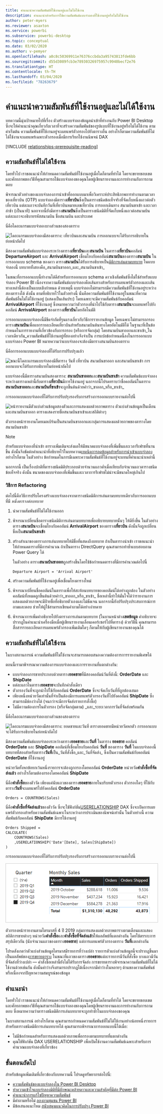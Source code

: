 ```yaml
---
title: คำแนะนำความสัมพันธ์ที่ใช้งานอยู่และไม่ได้ใช้งาน
description: คำแนะนำสำหรับการใช้ความสัมพันธ์แบบจำลองที่ใช้งานอยู่หรือไม่ได้ใช้งาน
author: peter-myers
ms.reviewer: asaxton
ms.service: powerbi
ms.subservice: powerbi-desktop
ms.topic: conceptual
ms.date: 03/02/2020
ms.author: v-pemyer
ms.openlocfilehash: a8c8c50369911e76376ccbda3a95743813fde6bb
ms.sourcegitcommit: d55d3089fcb3e78930326975957c9940becf2e76
ms.translationtype: HT
ms.contentlocale: th-TH
ms.lasthandoff: 03/04/2020
ms.locfileid: "78263679"
---
```

# <a name="active-vs-inactive-relationship-guidance"></a>คำแนะนำความสัมพันธ์ที่ใช้งานอยู่และไม่ได้ใช้งาน

บทความนี้มุ่งเป้าหมายไปที่เรื่อง ตัวสร้างแบบจำลองข้อมูลนำเข้าที่ทำงานกับ Power BI Desktop ซึ่งจะให้คำแนะนำคุณเกี่ยวกับเวลาที่จะสร้างความสัมพันธ์ของรูปแบบที่ใช้งานอยู่หรือไม่ได้ใช้งาน ตามค่าเริ่มต้น ความสัมพันธ์ที่ใช้งานอยู่จะเผยแพร่ตัวกรองไปยังตารางอื่น อย่างไรก็ตามความสัมพันธ์ที่ไม่ได้ใช้งานจะเผยแพร่เฉพาะตัวกรองเมื่อมีการเรียกใช้งานนิพจน์ DAX

[!INCLUDE [relationships-prerequisite-reading](includes/relationships-prerequisite-reading.md)]

## <a name="active-relationships"></a>ความสัมพันธ์ที่ไม่ได้ใช้งาน

โดยทั่วไป เราขอแนะนำให้กำหนดความสัมพันธ์ที่ใช้งานอยู่เมื่อใดก็ตามที่ทำได้ โดยจะขยายขอบเขตและศักยภาพของวิธีที่คุณสามารถใช้แบบจำลองของคุณโดยผู้เขียนรายงานและการทำงานกับการถามตอบ

พิจารณาตัวอย่างของแบบจำลองการนำเข้าที่ออกแบบมาเพื่อวิเคราะห์ประสิทธิภาพการทำงานตามเวลาของเที่ยวบิน (OTP) แบบจำลองมีตาราง**เที่ยวบิน**ซึ่งเป็นตารางชนิดข้อเท็จจริงที่จัดเก็บหนึ่งแถวต่อตัวเที่ยวบิน แต่ละแถวจะบันทึกวันที่เที่ยวบินหมายเลขเที่ยวบิน การออกเดินทาง สนามบินขาเข้า และเวลาล่าช้า (เป็นนาที) นอกจากนี้ยังมีตาราง**สนามบิน**ซึ่งเป็นตารางชนิดมิติที่จัดเก็บหนึ่งแถวต่อสนามบิน แต่ละแถวจะอธิบายรหัสสนามบิน ชื่อสนามบิน และประเทศ

นี่คือไดอะแกรมแบบจำลองบางส่วนของสองตาราง

![ไดอะแกรมแบบจำลองมีสองตาราง: เที่ยวบินและสนามบิน การออกแบบจะได้รับการอธิบายในย่อหน้าถัดไป](media/relationships-active-inactive/flight-model-1.png)

มีสองความสัมพันธ์แบบจำลองระหว่างตาราง**เที่ยวบิน**และ**สนามบิน** ในตาราง**เที่ยวบิน**คอลัมน์ **DepartureAirport** และ **ArrivalAirport** เชื่อมโยงกับคอลัมน์**สนามบิน**ของตาราง**สนามบิน** ในการออกแบบ schema ของดาว ตาราง**สนามบิน**ได้รับการอธิบายเป็น[มิติการเล่นตามบทบาท](star-schema.md#role-playing-dimensions)  ในแบบจำลองนี้ บทบาททั้งสองคือ_สนามบินขาออก_และ_สนามบินขาเข้า_

ในขณะที่การออกแบบนี้ทำงานได้ดีสำหรับการออกแบบ schema ดาวเชิงสัมพันธ์ซึ่งไม่ใช่สำหรับแบบจำลอง Power BI เนื่องจากความสัมพันธ์แบบจำลองคือเส้นทางสำหรับการเผยแพร่ตัวกรองและเส้นทางเหล่านี้ต้องเป็นแบบเชิงกำหนด ด้วยเหตุนี้ แบบจำลองไม่สามารถมีความสัมพันธ์ที่ใช้งานอยู่ระหว่างสองตารางได้ ดังนั้น ตามที่อธิบายไว้ในตัวอย่างนี้ นั่นคือความสัมพันธ์ที่ใช้งานอยู่ในขณะที่ความสัมพันธ์อื่นไม่ได้ใช้งานอยู่ (แสดงเป็นเส้นประ) โดยเฉพาะจะมีความสัมพันธ์กับคอลัมน์ **ArrivalAirport** ที่ใช้งานอยู่ ซึ่งหมายความว่าตัวกรองที่นำไปใช้กับตาราง**สนามบิน**จะเผยแพร่ไปยังคอลัมน์ **ArrivalAirport** ของตาราง**เที่ยวบิน**โดยอัตโนมัติ

การออกแบบแบบจำลองนี้มีขีดจำกัดที่รุนแรงเกี่ยวกับวิธีการรายงานข้อมูล โดยเฉพาะไม่สามารถกรองตาราง**สนามบิน**เพื่อแยกรายละเอียดเที่ยวบินสำหรับสนามบินต้นทางโดยอัตโนมัติได้ ในฐานะที่เป็นข้อกำหนดในการรายงานที่เกี่ยวข้องกับการกรอง (หรือการจัดกลุ่ม) โดยสนามบินขาออกและขาเข้า_ในเวลาเดียวกัน_ความสัมพันธ์ที่ใช้งานอยู่ทั้สองอย่างจึงจำเป็น การแปลข้อกำหนดนี้ลงในการออกแบบแบบจำลอง Power BI หมายความว่าแบบจำลองจะต้องมีตารางสนามบินสองตาราง

นี่คือการออกแบบแบบจำลองที่ได้รับการปรับปรุงแล้ว

![ขณะนี้ไดอะแกรมแบบจำลองมีสี่ตาราง วันที่ เที่ยวบิน สนามบินขาออก และสนามบินขาเข้า การออกแบบจะได้รับการอธิบายในย่อหน้าถัดไป](media/relationships-active-inactive/flight-model-2.png)

แบบจำลองนี้มีตารางสนามบินสองตาราง: **สนามบินขาออก**และ**สนามบินขาเข้า** ความสัมพันธ์แบบจำลองระหว่างตารางเหล่านี้กับตาราง**เที่ยวบิน**มีการใช้งานอยู่ นอกจากนี้โปรดทราบว่าชื่อคอลัมน์ในตาราง**สนามบินขาออก**และ**สนามบินที่ขาเข้า**จะถูกขึ้นต้นด้วยคำว่า_ขาออก_หรือ_ขาเข้า_

การออกแบบแบบจำลองที่ได้รับการปรับปรุงรองรับการสร้างการออกแบบรายงานต่อไปนี้

![หน้ารายงานมีตัวแบ่งส่วนข้อมูลสองตัวและการแสดงผลด้วยภาพตาราง ตัวแบ่งส่วนข้อมูลเป็นเดือนและสนามบินขาออก ตารางแสดงรายชื่อสนามบินขาเข้าและสถิติต่างๆ](media/relationships-active-inactive/flight-report-design.png)

ตัวกรองหน้ารายงานโดยเมลเบิร์นเป็นสนามบินขาออกและกลุ่มการแสดงผลด้วยภาพของตารางโดยสนามบินขาเข้า

> [!NOTE]
> สำหรับแบบจำลองที่นำเข้า ตารางเพิ่มเติมจะส่งผลให้มีขนาดแบบจำลองที่เพิ่มขึ้นและเวลารีเฟรชที่นานขึ้น ดังนั้นจึงขัดต่อคำแนะนำที่อธิบายไว้ในบทความ[เทคนิคการลดข้อมูลสำหรับการนำเข้าแบบจำลอง](import-modeling-data-reduction.md) อย่างไรก็ตาม ในตัวอย่าง ข้อกำหนดในการมีเฉพาะความสัมพันธ์ที่ใช้งานอยู่จะแทนที่คำแนะนำเหล่านี้
>
> นอกจากนี้ เป็นเรื่องปกติที่ตารางชนิดมิติประกอบด้วยจำนวนแถวต่ำเมื่อเทียบกับจำนวนแถวตารางชนิดข้อเท็จจริง ดังนั้น ขนาดของแบบจำลองที่เพิ่มขึ้นและเวลาการรีเฟรชไม่น่าจะมีขนาดใหญ่เกินไป

### <a name="refactoring-methodology"></a>วิธีการ Refactoring

ต่อไปนี้คือวิธีการปรับโครงสร้างแบบจำลองจากตารางชนิดมิติการเล่นตามบทบาทเดียวกับการออกแบบที่มี _หนึ่งตารางต่อบทบาท_

1. นำความสัมพันธ์ที่ไม่ได้ใช้งานออก
2. พิจารณาเปลี่ยนชื่อตารางชนิดมิติการเล่นตามบทบาทเพื่ออธิบายบทบาทนั้นๆ ให้ดียิ่งขึ้น ในตัวอย่าง ตาราง**สนามบิน**จะเชื่อมโยงกับคอลัมน์ **ArrivalAirport** ของตาราง**เที่ยวบิน** ดังนั้นจึงถูกเปลี่ยนชื่อเป็น**สนามบินขาเข้า**
3. สร้างสำเนาของตารางการเล่นบทบาทให้มีชื่อที่แสดงถึงบทบาท ถ้าเป็นตารางนำเข้า เราขอแนะนำให้กำหนดตารางที่มีการคำนวณ ถ้าเป็นตาราง DirectQuery คุณสามารถทำซ้ำแบบสอบถาม Power Query ได้

    ในตัวอย่าง ตาราง**สนามบินขาออก**ถูกสร้างขึ้นโดยใช้ข้อกำหนดตารางที่มีการคำนวณต่อไปนี้

    ```dax
    Departure Airport = 'Arrival Airport'
    ```

4. สร้างความสัมพันธ์ที่ใช้งานอยู่เพื่อเชื่อมโยงตารางใหม่
5. พิจารณาเปลี่ยนชื่อคอลัมน์ในตารางเพื่อให้สะท้อนบทบาทของคอลัมน์ได้อย่างถูกต้อง ในตัวอย่าง คอลัมน์ทั้งหมดถูกขึ้นต้นด้วยคำว่า_ขาออก_หรือ_ขาเข้า_ ชื่อเหล่านี้ทำให้มั่นใจได้ว่ารายงานการแสดงผลด้วยภาพจะมีป้ายชื่อที่อธิบายตัวเองและไม่ชัดเจน นอกจากนี้ยังปรับปรุงประสบการณ์การถามและตอบ ช่วยให้ผู้ใช้สามารถเขียนคำถามได้อย่างง่ายดาย
6. พิจารณาการเพิ่มคำอธิบายไปยังตารางการเล่นตามบทบาท (ในบานหน้าต่าง**เขตข้อมูล** คำอธิบายจะปรากฏในคำแนะนำเครื่องมือเมื่อผู้เขียนรายงานเลื่อนเคอร์เซอร์ไปที่ตาราง) ด้วยวิธีนี้ คุณสามารถสื่อสารรายละเอียดการเผยแพร่ตัวกรองเพิ่มเติมใดๆ ก็ตามให้กับผู้เขียนรายงานของคุณได้

## <a name="inactive-relationships"></a>ความสัมพันธ์ที่ไม่ได้ใช้งาน

ในบางสถานการณ์ ความสัมพันธ์ที่ไม่ใช้งานจะสามารถตอบสนองความต้องการการรายงานพิเศษได้

ตอนนี้เรามาพิจารณาความต้องการแบบจำลองและการรายงานที่แตกต่างกัน:

- แบบจำลองการขายประกอบด้วยตาราง**ยอดขาย**ที่มีสองคอลัมน์วันที่ดังนี้: **OrderDate** และ **ShipDate**
- แต่ละแถวในตาราง**ยอดขาย**จะบันทึกคำสั่งเดียว
- ตัวกรองวันที่จะถูกนำไปใช้กับคอลัมน์ **OrderDate** ซึ่งจะจัดเก็บวันที่ที่ถูกต้องเสมอ
- เพียงหนึ่งหน่วยวัดเท่านั้นที่จำเป็นต้องมีการเผยแพร่ตัวกรองวันที่ไปยังคอลัมน์ **ShipDate** ซึ่งสามารถมีช่องว่างได้ (จนกว่าจะมีการจัดส่งรายการสั่งซื้อ)
- ไม่มีความต้องการในตัวกรอง (หรือจัดกลุ่มตาม) _และ_ระยะเวลาการวันที่จัดส่งพร้อมกัน

นี่คือไดอะแกรมแบบจำลองบางส่วนของสองตาราง

![ไดอะแกรมแบบจำลองมีสองตาราง: ยอดขายและวันที่ ตารางยอดขายมีหน่วยวัดหกตัว การออกแบบจะได้รับการอธิบายในย่อหน้าถัดไป](media/relationships-active-inactive/sales-model.png)

มีสองความสัมพันธ์แบบจำลองระหว่างตาราง**ยอดขาย**และ**วันที่** ในตาราง **ยอดขาย** คอลัมน์ **OrderDate** และ **ShipDate** คอลัมน์ที่เชื่อมโยงกับคอลัมน์ **วันที่** ของตาราง **วันที่** ในแบบจำลองนี้ บทบาทที่สองสำหรับตาราง**วันที่**เป็น_วันที่สั่งซื้อ_และ_วันที่จัดส่ง_ ซึ่งเป็นความสัมพันธ์กับคอลัมน์ **OrderDate** ที่ใช้งานอยู่

หน่วยวัดทั้งหกข้อยกเว้นหนึ่งรายการจะต้องถูกกรองโดยคอลัมน์ **OrderDate** หน่วยวัด**คำสั่งซื้อที่จัดส่งแล้ว** อย่างไรก็ตามต้องกรองโดยคอลัมน์ **ShipDate**

นี่คือ**คำสั่งซื้อ**ของตัววัด เพียงแค่นับแถวของตาราง**ยอดขาย**ภายในบริบทตัวกรอง ตัวกรองใดๆ ที่ใช้กับตาราง**วันที่**จะเผยแพร่ไปยังคอลัมน์ **OrderDate**

```dax
Orders = COUNTROWS(Sales)
```

นี่คือ**คำสั่งซื้อที่จัดส่งแล้ว**ของตัววัด ซึ่งจะใช้ฟังก์ชัน[USERELATIONSHIP](/dax/userelationship-function-dax) DAX ซึ่งจะเปิดการเผยแพร่ตัวกรองสำหรับความสัมพันธ์เฉพาะในระหว่างการประเมินของนิพจน์เท่านั้น ในตัวอย่างนี้ ความสัมพันธ์กับคอลัมน์ **ShipDate** มีการใช้งานอยู่

```dax
Orders Shipped =
CALCULATE(
    COUNTROWS(Sales)
    ,USERELATIONSHIP('Date'[Date], Sales[ShipDate])
)
```

การออกแบบแบบจำลองที่ได้รับการปรับปรุงรองรับการสร้างการออกแบบรายงานต่อไปนี้

![หน้ารายงานมีตัวแบ่งส่วนข้อมูลสองตัวและการแสดงผลด้วยภาพตาราง ตัวแบ่งส่วนข้อมูลคือ Quarter และตารางแสดงรายการสถิติยอดขายรายเดือน](media/relationships-active-inactive/sales-report-design.png)

ตัวกรองหน้ารายงานตามไตรมาสที่ 4 ปี 2019 กลุ่มการแสดงผลด้วยภาพตารางตามเดือนและแสดงสถิติการขายต่างๆ หน่วยวัด**คำสั่งซื้อ**และ**คำสั่งซื้อที่จัดส่งแล้ว**ให้ผลลัพธ์ที่แตกต่างกัน โดยใช้ตรรกะการสรุปเดียวกัน (นับจำนวนแถวของตาราง**ยอดขาย**) แต่การเผยแพร่ตัวกรองตาราง **วันที่**แตกต่างกัน

โปรดสังเกตว่าตัวแบ่งส่วนข้อมูลไตรมาสมีรายการที่ว่างเปล่า รายการตัวแบ่งส่วนข้อมูลนี้จะปรากฏขึ้นมาเป็นผลลัพธ์ของ[การขยายตาราง](../desktop-relationships-understand.md#strong-relationships) ในขณะที่แถวของตาราง**ยอดขาย**แต่ละรายการมีวันที่สั่งซื้อ บางแถวมีวันที่จัดส่งที่ว่างเปล่า — คำสั่งซื้อเหล่านี้ยังไม่ได้รับการจัดส่ง การขยายตารางพิจารณาความสัมพันธ์ที่ไม่ได้ใช้งานด้วยเช่นกัน ดังนั้นค่าว่างจึงสามารถปรากฏได้เนื่องจากมีค่าว่างในหลายๆ ด้านของความสัมพันธ์หรือเนื่องจากปัญหาความสมบูรณ์ของข้อมูล

## <a name="recommendations"></a>คำแนะนำ

โดยทั่วไป เราขอแนะนำให้กำหนดความสัมพันธ์ที่ใช้งานอยู่เมื่อใดก็ตามที่ทำได้ โดยจะขยายขอบเขตและศักยภาพของวิธีที่คุณสามารถใช้แบบจำลองของคุณโดยผู้เขียนรายงานและการทำงานกับการถามตอบ ซึ่งหมายความว่าตารางชนิดมิติการเล่นบทบาทจะถูกทำซ้ำในแบบจำลองของคุณ

ในบางสถานการณ์ อย่างไรก็ตาม คุณสามารถกำหนดความสัมพันธ์ที่ไม่ได้ใช้งานอย่างน้อยหนึ่งรายการสำหรับตารางชนิดมิติการเล่นบทบาทได้ คุณสามารถพิจารณาการออกแบบนี้ได้เมื่อ:

- ไม่มีข้อกำหนดสำหรับการแสดงผลด้วยภาพเพื่อกรองตามบทบาทที่แตกต่างกัน
- คุณใช้ฟังก์ชัน DAX USERELATIONSHIP เพื่อเปิดใช้งานความสัมพันธ์เฉพาะสำหรับการคำนวณแบบจำลองที่เกี่ยวข้อง

## <a name="next-steps"></a>ขั้นตอนถัดไป

สำหรับข้อมูลเพิ่มเติมที่เกี่ยวข้องกับบทความนี้ โปรดดูทรัพยากรต่อไปนี้:

- [ความสัมพันธ์ของแบบจำลองใน Power BI Desktop](../desktop-relationships-understand.md)
- [ทำความเข้าใจแบบจำลองมิติที่มีลักษณะคล้ายดาวและความสำคัญที่มีต่อ Power BI](star-schema.md)
- [คำแนะนำการแก้ไขปัญหาความสัมพันธ์](relationships-troubleshoot.md)
- มีคำถามหรือไม่ [ลองถามชุมชน Power BI](https://community.powerbi.com/)
- มีข้อเสนอแนะไหม [สนับสนุนแนวคิดในการปรับปรุง Power BI](https://ideas.powerbi.com/)
